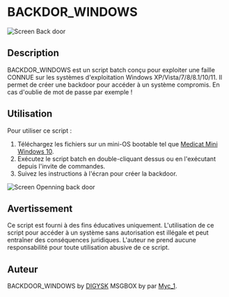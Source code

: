 # BACKDOR_WINDOWS

![Screen Back door](https://www.technig.com/wp-content/uploads/2022/04/Accessibility-1024x576.png)

## Description
BACKDOR_WINDOWS est un script batch conçu pour exploiter une faille CONNUE sur les systèmes d'exploitation Windows XP/Vista/7/8/8.1/10/11. Il permet de créer une backdoor pour accéder à un système compromis. En cas d'oublie de mot de passe par exemple !

## Utilisation
Pour utiliser ce script :
1. Téléchargez les fichiers sur un mini-OS bootable tel que [Medicat Mini Windows 10](https://medicatusb.com/).
2. Exécutez le script batch en double-cliquant dessus ou en l'exécutant depuis l'invite de commandes.
3. Suivez les instructions à l'écran pour créer la backdoor.

![Screen Openning back door](https://miro.medium.com/v2/resize:fit:1400/1*zffI4cGVHhODfOIRz9yq8Q.png)

## Avertissement
Ce script est fourni à des fins éducatives uniquement. L'utilisation de ce script pour accéder à un système sans autorisation est illégale et peut entraîner des conséquences juridiques. L'auteur ne prend aucune responsabilité pour toute utilisation abusive de ce script.

## Auteur
BACKDOOR_WINDOWS by [DIGYSK](https://github.com/DIGYSKY)
MSGBOX by par [Myc_1](http://myc01.free.fr/msgbox/).
